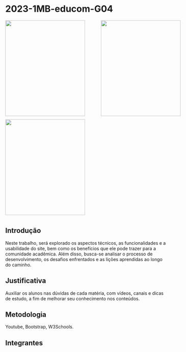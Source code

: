 # 2023-1MB-educom-G04
<div style="display: grid; grid-template-columns: 300px 300px; grid-template-rows: 300px 300px;">
<img src="paginicial.png" style="width: 250px; height: 300px;">
<img src="C:\xampp\htdocs\NAJA-SOMAR-main\2023-1MB-educom-G04\imagensprojeto\duvidas.png" style="width: 250px; height: 300px;">
<img src="C:\xampp\htdocs\NAJA-SOMAR-main\2023-1MB-educom-G04\imagensprojeto\dicas.png" style="width: 250px; height: 300px; margin-top: 10px;">
</div>
 
<br>
 
 
## Introdução
 
Neste trabalho, será explorado os aspectos técnicos, as funcionalidades e a usabilidade do site, bem como os benefícios que ele pode trazer para a comunidade acadêmica. Além disso, busca-se analisar o processo de desenvolvimento, os desafios enfrentados e as lições aprendidas ao longo do caminho. 

## Justificativa

Auxiliar os alunos nas dúvidas de cada matéria, com vídeos, canais e dicas de estudo, a fim de melhorar seu conhecimento nos conteúdos. 

## Metodologia 

Youtube, Bootstrap, W3Schools.
 
## Integrantes